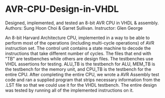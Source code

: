 # AVR-CPU-Design-in-VHDL
Designed, implemented, and tested an 8-bit AVR CPU in VHDL &amp; assembly. Authors: Sung Hoon Choi &amp; Garret Sullivan. Instructor: Glen George

An 8-bit Harvard Architecture CPU, implemented in a way to be able to perform most of the operations (including multi-cycle operations) of AVR instruction set.
The control unit contains a state machine to decode the instructions that take different number of cycles.
The files that end with "TB" are testbenches while others are design files. The testbenches use VHDL assertions for testing.
ALU_TB is the testbench for ALU, MEM_TB is the testbench for the memory unit, and CPU_TB is the testbench for the entire CPU.
After completing the entire CPU, we wrote a AVR Assembly test code and ran a supplied program that strips necessary information from the .LST file so that 
we could use it for the VHDL testbench. The entire design was tested by running all of the implemented instructions on it.
